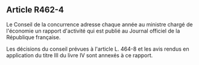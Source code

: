 Article R462-4
----
Le Conseil de la concurrence adresse chaque année au ministre chargé de
l'économie un rapport d'activité qui est publié au Journal officiel de la
République française.

Les décisions du conseil prévues à l'article L. 464-8 et les avis rendus en
application du titre III du livre IV sont annexés à ce rapport.
